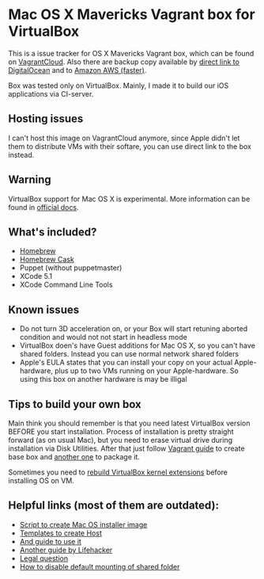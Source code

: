 Mac OS X Mavericks Vagrant box for VirtualBox
=========================
This is a issue tracker for OS X Mavericks Vagrant box, which can be found on [VagrantCloud](https://vagrantcloud.com/AndrewDryga/osx-mavericks). Also there are backup copy available by [direct link to DigitalOcean](http://files.dryga.com/boxes/osx-mavericks-0.1.0.box) and to [Amazon AWS (faster)](https://s3-eu-west-1.amazonaws.com/dryga.files/osx-mavericks-0.1.0.box).

Box was tested only on VirtualBox. Mainly, I made it to build our iOS applications via CI-server.

Hosting issues
--
I can't host this image on VagrantCloud anymore, since Apple didn't let them to distribute VMs with their softare, you can use direct link to the box instead.

Warning
--
VirtualBox support for Mac OS X is experimental. More information can be found in [official docs](https://www.virtualbox.org/manual/ch03.html#intro-macosxguests).

What's included?
--
* [Homebrew](http://brew.sh/)
* [Homebrew Cask](https://github.com/phinze/homebrew-cask)
* Puppet (without puppetmaster)
* XCode 5.1
* XCode Command Line Tools

Known issues
--
* Do not turn 3D acceleration on, or your Box will start retuning aborted condition and would not not start in headless mode
* VirtualBox doen's have Guest additions for Mac OS X, so you can't have shared folders. Instead you can use normal network shared folders
* Apple's EULA states that you can install your copy on your actual Apple-hardware, plus up to two VMs running on your Apple-hardware. So using this box on another hardware is may be illigal

Tips to build your own box
--
Main think you should remember is that you need latest VirtualBox version BEFORE you start installation. Process of installation is pretty straight forward (as on usual Mac), but you need to erase virtual drive during installation via Disk Utilities. After that just follow [Vagrant guide](https://docs.vagrantup.com/v2/boxes/base.html) to create base box and [another one](https://docs.vagrantup.com/v2/virtualbox/boxes.html) to package it.

Sometimes you need to [rebuild VirtualBox kernel extensions](https://gist.github.com/AndrewDryga/9880938) before installing OS on VM.

Helpful links (most of them are outdated):
--
- [Script to create Mac OS installer image](http://ntk.me/2013/12/01/iesd/)
- [Templates to create Host](https://github.com/timsutton/osx-vm-templates)
- [And guide to use it](http://grahamgilbert.com/blog/2013/08/23/creating-an-os-x-base-box-for-vagrant-with-packer/)
- [Another guide by Lifehacker](http://lifehacker.com/5583650/run-mac-os-x-in-virtualbox-on-windows/all)
- [Legal question](http://www.tomshardware.co.uk/answers/id-1802838/illegal-run-osx-virtual-box.html)
- [How to disable default mounting of shared folder](https://github.com/mitchellh/vagrant/issues/1004)

